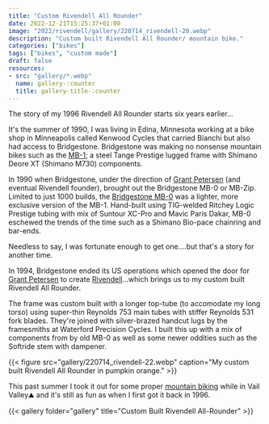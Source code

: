 ```yaml
---
title: "Custom Rivendell All Rounder"
date: 2022-12-21T15:25:37+01:00
image: "2022/rivendell/gallery/220714_rivendell-20.webp"
description: "Custom built Rivendell All Rounder/ mountain bike."
categories: ["bikes"]
tags: ["bikes", "custom made"]
draft: false
resources: 
- src: "gallery/*.webp"
  name: gallery-:counter
  title: gallery-title-:counter
---
```


The story of my 1996 Rivendell All Rounder starts six years earlier...

It's the summer of 1990, I was living in Edina, Minnesota working at a bike shop in Minneapolis called Kenwood Cycles that carried Bianchi but also had access to Bridgestone. Bridgestone was making no nonsense mountain bikes such as the [MB-1](https://sheldonbrown.com/bridgestone/1989/pages/bridgestone-1989-03.htm); a steel Tange Prestige lugged frame with Shimano Deore XT (Shimano M730) components.

In 1990 when Bridgestone, under the direction of [Grant Petersen](https://www.bikemag.com/pavedmag/5-reasons-why-hes-grant-petersen-and-youre-not/) (and eventual Rivendell founder), brought out the Bridgestone MB-0 or MB-Zip. Limited to just 1000 builds, the [Bridgestone MB-0](https://sheldonbrown.com/bridgestone/1990/pages/bridgestone-1990-03.htm) was a lighter, more exclusive version of the MB-1. Hand-built using TIG-welded Ritchey Logic Prestige tubing with mix of Suntour XC-Pro and Mavic Paris Dakar, MB-0 eschewed the trends of the time such as a Shimano Bio-pace chainring and bar-ends.

Needless to say, I was fortunate enough to get one....but that's a story for another time.

In 1994, Bridgestone ended its US operations which opened the door for [Grant Petersen](https://www.bikeradar.com/features/grant-petersen-rivendell-bicycle-works/) to create [Rivendell](https://www.youtube.com/watch?v=5_K2UFRs_qA)...which brings us to my custom built Rivendell All Rounder.

The frame was custom built with a longer top-tube (to accomodate my long torso) using super-thin Reynolds 753 main tubes with stiffer Reynolds 531 fork blades. They're joined with silver-brazed handcut lugs by the framesmiths at Waterford Precision Cycles. I built this up with a mix of components from by old MB-0 as well as some newer oddities such as the Softride stem with dampener.

{{< figure src="gallery/220714_rivendell-22.webp" caption="My custom built Rivendell All Rounder in pumpkin orange." >}}

This past summer I took it out for some proper [mountain biking](https://www.instagram.com/reel/Cf79RLJu5rr/?hl=en) while in Vail Valley⛰️ and it's still as fun as when I first got it back in 1996.

{{< gallery folder="gallery" title="Custom Built Rivendell All-Rounder" >}}

